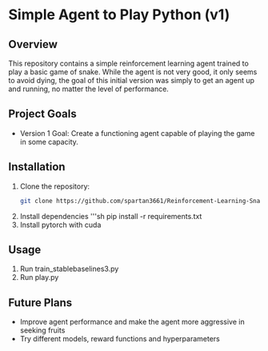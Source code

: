# Simple Agent to Play Python (v1)

## Overview
This repository contains a simple reinforcement learning agent trained to play a basic game of snake. 
While the agent is not very good, it only seems to avoid dying, the goal of this initial version was simply to get an agent up and running, no matter the level of performance.

## Project Goals
- Version 1 Goal: Create a functioning agent capable of playing the game in some capacity.

## Installation
1. Clone the repository:
   ```sh
   git clone https://github.com/spartan3661/Reinforcement-Learning-Snake.git
2. Install dependencies
   '''sh
   pip install -r requirements.txt
3. Install pytorch with cuda

## Usage
1. Run train_stablebaselines3.py
2. Run play.py

## Future Plans
- Improve agent performance and make the agent more aggressive in seeking fruits
- Try different models, reward functions and hyperparameters
